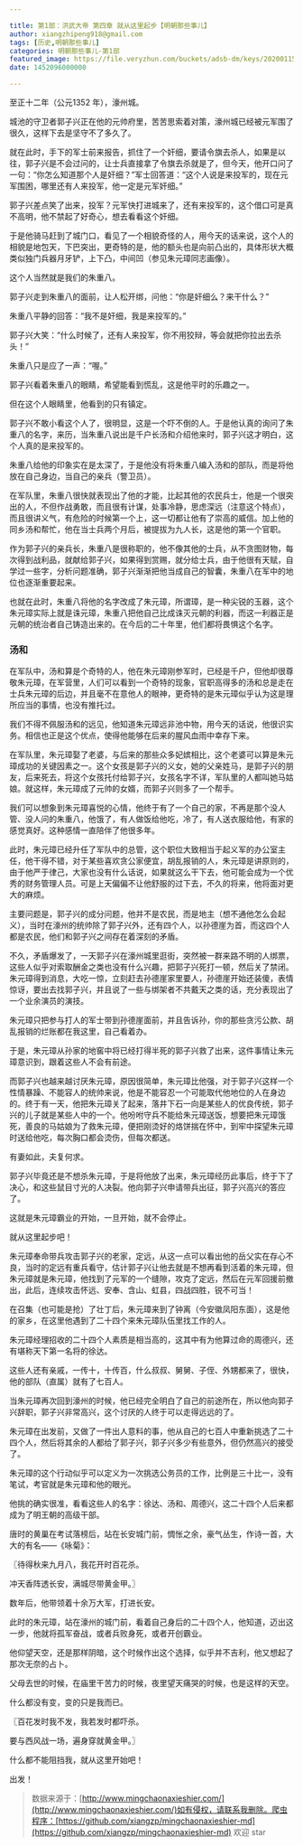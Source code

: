 ```yaml
---

title: 第1部：洪武大帝 第四章 就从这里起步【明朝那些事儿】
author: xiangzhipeng918@gmail.com
tags: [历史,明朝那些事儿]
categories: 明朝那些事儿-第1部
featured_image: https://file.veryzhun.com/buckets/adsb-dm/keys/20200115-052154-xuggt9dny09gmm26.jpg
date: 1452096000000

---
```


    
至正十二年（公元1352 年），濠州城。
            
城池的守卫者郭子兴正在他的元帅府里，苦苦思索着对策，濠州城已经被元军围了很久，这样下去是坚守不了多久了。
            
就在此时，手下的军士前来报告，抓住了一个奸细，要请令旗去杀人，如果是以往，郭子兴是不会过问的，让士兵直接拿了令旗去杀就是了，但今天，他开口问了一句：“你怎么知道那个人是奸细？”军士回答道：“这个人说是来投军的，现在元军围困，哪里还有人来投军，他一定是元军奸细。”
            
郭子兴差点笑了出来，投军？元军快打进城来了，还有来投军的，这个借口可是真不高明，他不禁起了好奇心，想去看看这个奸细。
            
于是他骑马赶到了城门口，看见了一个相貌奇怪的人，用今天的话来说，这个人的相貌是地包天，下巴突出，更奇特的是，他的额头也是向前凸出的，具体形状大概类似独门兵器月牙铲，上下凸，中间凹（参见朱元璋同志画像）。
            
这个人当然就是我们的朱重八。
            
郭子兴走到朱重八的面前，让人松开绑，问他：“你是奸细么？来干什么？”
            
朱重八平静的回答：“我不是奸细，我是来投军的。”
            
郭子兴大笑：“什么时候了，还有人来投军，你不用狡辩，等会就把你拉出去杀头！”
            
朱重八只是应了一声：“喔。”
            
郭子兴看着朱重八的眼睛，希望能看到慌乱，这是他平时的乐趣之一。
            
但在这个人眼睛里，他看到的只有镇定。
            
郭子兴不敢小看这个人了，很明显，这是一个吓不倒的人。于是他认真的询问了朱重八的名字，来历，当朱重八说出是千户长汤和介绍他来时，郭子兴这才明白，这个人真的是来投军的。
            
朱重八给他的印象实在是太深了，于是他没有将朱重八编入汤和的部队，而是将他放在自己身边，当自己的亲兵（警卫员）。
            
在军队里，朱重八很快就表现出了他的才能，比起其他的农民兵士，他是一个很突出的人，不但作战勇敢，而且很有计谋，处事冷静，思虑深远（注意这个特点），而且很讲义气，有危险的时候第一个上，这一切都让他有了崇高的威信。加上他的同乡汤和帮忙，他在当士兵两个月后，被提拔为九人长，这是他的第一个官职。
            
作为郭子兴的亲兵长，朱重八是很称职的，他不像其他的士兵，从不贪图财物，每次得到战利品，就献给郭子兴，如果得到赏赐，就分给士兵，由于他很有天赋，自学过一些字，分析问题准确，郭子兴渐渐把他当成自己的智囊，朱重八在军中的地位也逐渐重要起来。
            
也就在此时，朱重八将他的名字改成了朱元璋，所谓璋，是一种尖锐的玉器，这个朱元璋实际上就是诛元璋，朱重八把他自己比成诛灭元朝的利器，而这一利器正是元朝的统治者自己铸造出来的。在今后的二十年里，他们都将畏惧这个名字。
            

### 汤和

            
在军队中，汤和算是个奇特的人，他在朱元璋刚参军时，已经是千户，但他却很尊敬朱元璋，在军营里，人们可以看到一个奇特的现象，官职高得多的汤和总是走在士兵朱元璋的后边，并且毫不在意他人的眼神，更奇特的是朱元璋似乎认为这是理所应当的事情，也没有推托过。
            
我们不得不佩服汤和的远见，他知道朱元璋远非池中物，用今天的话说，他很识实务。相信也正是这个优点，使得他能够在后来的腥风血雨中幸存下来。
            
在军队里，朱元璋娶了老婆，与后来的那些众多妃嫔相比，这个老婆可以算是朱元璋成功的关键因素之一。这个女孩是郭子兴的义女，她的父亲姓马，是郭子兴的朋友，后来死去，将这个女孩托付给郭子兴，女孩名字不详，军队里的人都叫她马姑娘。就这样，朱元璋成了元帅的女婿，而郭子兴则多了一个帮手。
            
我们可以想象到朱元璋喜悦的心情，他终于有了一个自己的家，不再是那个没人管、没人问的朱重八，他饿了，有人做饭给他吃，冷了，有人送衣服给他，有家的感觉真好。这种感情一直陪伴了他很多年。
            
此时，朱元璋已经升任了军队中的总管，这个职位大致相当于起义军的办公室主任，他干得不错，对于某些喜欢贪公家便宜，胡乱报销的人，朱元璋是讲原则的，由于他严于律己，大家也没有什么话说，如果就这么干下去，他可能会成为一个优秀的财务管理人员。可是上天偏偏不让他舒服的过下去，不久的将来，他将面对更大的麻烦。
            
主要问题是，郭子兴的成分问题，他并不是农民，而是地主（想不通他怎么会起义），当时在濠州的统帅除了郭子兴外，还有四个人，以孙德崖为首，而这四个人都是农民，他们和郭子兴之间存在着深刻的矛盾。
            
不久，矛盾爆发了，一天郭子兴在濠州城里逛街，突然被一群来路不明的人绑票，这些人似乎对索取酬金之类也没有什么兴趣，把郭子兴死打一顿，然后关了禁闭。朱元璋得到消息，大吃一惊，立刻赶去孙德崖家里要人，孙德崖开始还装傻，表情惊讶，要出去找郭子兴，并且说了一些与绑架者不共戴天之类的话，充分表现出了一个业余演员的演技。
            
朱元璋只把参与打人的军士带到孙德崖面前，并且告诉孙，你的那些贪污公款、胡乱报销的烂账都在我这里，自己看着办。
            
于是，朱元璋从孙家的地窖中将已经打得半死的郭子兴救了出来，这件事情让朱元璋意识到，跟着这些人不会有前途。
            
而郭子兴也越来越讨厌朱元璋，原因很简单，朱元璋比他强，对于郭子兴这样一个性情暴躁、不能容人的统帅来说，他是不能容忍一个可能取代他地位的人在身边的。终于有一天，他把朱元璋关了起来，落井下石一向是某些人的优良传统，郭子兴的儿子就是某些人中的一个。他吩咐守兵不能给朱元璋送饭，想要把朱元璋饿死，善良的马姑娘为了救朱元璋，便把刚烫好的烙饼揣在怀中，到牢中探望朱元璋时送给他吃，每次胸口都会烫伤，但每次都送。
            
有妻如此，夫复何求。
            
郭子兴毕竟还是不想杀朱元璋，于是将他放了出来，朱元璋经历此事后，终于下了决心，和这些鼠目寸光的人决裂。他向郭子兴申请带兵出征，郭子兴高兴的答应了。
            
这就是朱元璋霸业的开始，一旦开始，就不会停止。
            
就从这里起步吧！
            
朱元璋奉命带兵攻击郭子兴的老家，定远，从这一点可以看出他的岳父实在存心不良，当时的定远有重兵看守，估计郭子兴让他去就是不想再看到活着的朱元璋，但朱元璋就是朱元璋，他找到了元军的一个缝隙，攻克了定远，然后在元军回援前撤出，此后，连续攻击怀远、安奉、含山、虹县，四战四胜，锐不可当！
            
在召集（也可能是抢）了壮丁后，朱元璋来到了钟离（今安徽凤阳东面），这是他的家乡，在这里他遇到了二十四个来朱元璋队伍里找工作的人。
            
朱元璋经理招收的二十四个人素质是相当高的，这其中有为他算过命的周德兴，还有堪称天下第一名将的徐达。
            
这些人还有亲戚，一传十，十传百，什么叔叔、舅舅、子侄、外甥都来了，很快，他的部队（直属）就有了七百人。
            
当朱元璋再次回到濠州的时候，他已经完全明白了自己的前途所在，所以他向郭子兴辞职，郭子兴非常高兴，这个讨厌的人终于可以走得远远的了。
            
朱元璋在出发前，又做了一件出人意料的事，他从自己的七百人中重新挑选了二十四个人，然后将其余的人都给了郭子兴，郭子兴多少有些意外，但仍然高兴的接受了。
            
朱元璋的这个行动似乎可以定义为一次挑选公务员的工作，比例是三十比一，没有笔试，考官就是朱元璋和他的眼光。
            
他挑的确实很准，看看这些人的名字：徐达、汤和、周德兴，这二十四个人后来都成为了明王朝的高级干部。
            
唐时的黄巢在考试落榜后，站在长安城门前，惆怅之余，豪气丛生，作诗一首，大大的有名——《咏菊》：
            
〖待得秋来九月八，我花开时百花杀。
            
冲天香阵透长安，满城尽带黄金甲。〗
            
数年后，他带领着十余万大军，打进长安。
            
此时的朱元璋，站在濠州的城门前，看着自己身后的二十四个人，他知道，迈出这一步，他就将孤军奋战，或者兵败身死，或者开创霸业。
            
他仰望天空，还是那样阴暗，这个时候作出这个选择，似乎并不吉利，他又想起了那次无奈的占卜。
            
父母去世的时候，在庙里干苦力的时候，夜里望天痛哭的时候，也是这样的天空。
            
什么都没有变，变的只是我而已。
            
〖百花发时我不发，我若发时都吓杀。
            
要与西风战一场，遍身穿就黄金甲。〗
            
什么都不能阻挡我，就从这里开始吧！
            
出发！
            
> 数据来源于：[http://www.mingchaonaxieshier.com/](http://www.mingchaonaxieshier.com/)如有侵权，请联系我删除。爬虫程序：[https://github.com/xiangzp/mingchaonaxieshier-md](https://github.com/xiangzp/mingchaonaxieshier-md) 欢迎 star